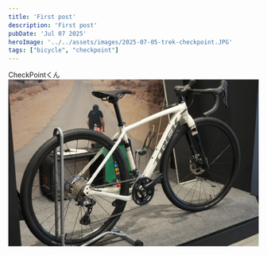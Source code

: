 ```yaml
---
title: 'First post'
description: 'First post'
pubDate: 'Jul 07 2025'
heroImage: '../../assets/images/2025-07-05-trek-checkpoint.JPG'
tags: ["bicycle", "checkpoint"]
---
```


CheckPointくん
![CheckPoint](../../assets/images/2025-07-05-trek-checkpoint.JPG)